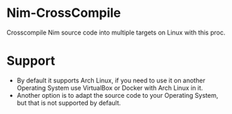 # Nim-CrossCompile

Crosscompile Nim source code into multiple targets on Linux with this proc.


# Support

- By default it supports Arch Linux, if you need to use it on another Operating System use VirtualBox or Docker with Arch Linux in it.
- Another option is to adapt the source code to your Operating System, but that is not supported by default.
